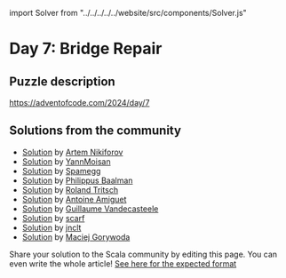 import Solver from "../../../../../website/src/components/Solver.js"

# Day 7: Bridge Repair

## Puzzle description

https://adventofcode.com/2024/day/7

## Solutions from the community

- [Solution](https://github.com/nikiforo/aoc24/blob/main/src/main/scala/io/github/nikiforo/aoc24/D7T2.scala) by [Artem Nikiforov](https://github.com/nikiforo)
- [Solution](https://github.com/YannMoisan/advent-of-code/blob/master/2024/src/main/scala/Day7.scala) by [YannMoisan](https://github.com/YannMoisan)
- [Solution](https://github.com/spamegg1/aoc/blob/master/2024/07/07.worksheet.sc#L82) by [Spamegg](https://github.com/spamegg1/)
- [Solution](https://github.com/Philippus/adventofcode/blob/main/src/main/scala/adventofcode2024/Day07.scala) by [Philippus Baalman](https://github.com/philippus)
- [Solution](https://github.com/rolandtritsch/scala3-aoc-2024/blob/trunk/src/aoc2024/Day07.scala) by [Roland Tritsch](https://github.com/rolandtritsch)
- [Solution](https://github.com/aamiguet/advent-2024/blob/main/src/main/scala/ch/aamiguet/advent2024/Day7.scala) by [Antoine Amiguet](https://github.com/aamiguet)
- [Solution](https://github.com/guycastle/advent_of_code/blob/main/src/main/scala/aoc2024/day07/DaySeven.scala) by [Guillaume Vandecasteele](https://github.com/guycastle)
- [Solution](https://github.com/scarf005/aoc-scala/blob/main/2024/day07.scala) by [scarf](https://github.com/scarf005)
- [Solution](https://github.com/jnclt/adventofcode2024/blob/main/day07/bridge-repair.sc) by [jnclt](https://github.com/jnclt)
- [Solution](https://github.com/makingthematrix/AdventOfCode2024/blob/main/src/main/scala/io/github/makingthematrix/AdventofCode2024/DaySeven.scala) by [Maciej Gorywoda](https://github.com/makingthematrix)

Share your solution to the Scala community by editing this page.
You can even write the whole article! [See here for the expected format](https://github.com/scalacenter/scala-advent-of-code/discussions/424)
